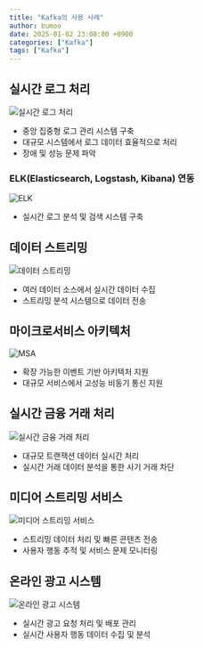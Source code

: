 ```yaml
---
title: "Kafka의 사용 사례"
author: bumoo
date: 2025-01-02 23:08:00 +0900
categories: ["Kafka"]
tags: ["Kafka"]
---
```


## 실시간 로그 처리
![실시간 로그 처리](https://github.com/user-attachments/assets/f446d5d9-7a28-4728-927d-fd7f53530f4f)

- 중앙 집중형 로그 관리 시스템 구축
- 대규모 시스템에서 로그 데이터 효율적으로 처리
- 장애 및 성능 문제 파악

### ELK(Elasticsearch, Logstash, Kibana) 연동
![ELK](https://github.com/user-attachments/assets/44ade958-f705-4b7a-8e39-3fef7a032549)
- 실시간 로그 분석 및 검색 시스템 구축

## 데이터 스트리밍
![데이터 스트리밍](https://github.com/user-attachments/assets/bf29a423-f97b-47ac-ad49-8250c959aea9)

- 여러 데이터 소스에서 실시간 데이터 수집
- 스트리밍 분석 시스템으로 데이터 전송


## 마이크로서비스 아키텍처
![MSA](https://github.com/user-attachments/assets/2ff9dcdc-5789-4d77-a02a-9290e3e2fb93)

- 확장 가능한 이벤트 기반 아키텍처 지원
- 대규모 서비스에서 고성능 비동기 통신 지원

## 실시간 금융 거래 처리
![실시간 금융 거래 처리](https://github.com/user-attachments/assets/8b3ee48a-08a6-4cda-83be-ed9dfa2e9c0e)

- 대규모 트랜잭션 데이터 실시간 처리
- 실시간 거래 데이터 분석을 통한 사기 거래 차단

## 미디어 스트리밍 서비스
![미디어 스트리밍 서비스](https://github.com/user-attachments/assets/564628af-607e-4d2a-8020-882b8e39435c)

- 스트리밍 데이터 처리 및 빠른 콘텐츠 전송
- 사용자 행동 추적 및 서비스 문제 모니터링

## 온라인 광고 시스템
![온라인 광고 시스템](https://github.com/user-attachments/assets/0f3cb2dc-fbfc-4b0a-a55a-a67452d9df67)

- 실시간 광고 요청 처리 및 배포 관리
- 실시간 사용자 행동 데이터 수집 및 분석
